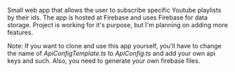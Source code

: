 Small web app that allows the user to subscribe specific Youtube playlists by their ids. The app is hosted at Firebase and uses Firebase for data storage. Project is working for it's purpose, but I'm planning on adding more features.

Note:
If you want to clone and use this app yourself, you'll have to change the name of *ApiConfigTemplate.ts* to *ApiConfig.ts* and add your own api keys and such.
Also, you need to generate your own firebase files.